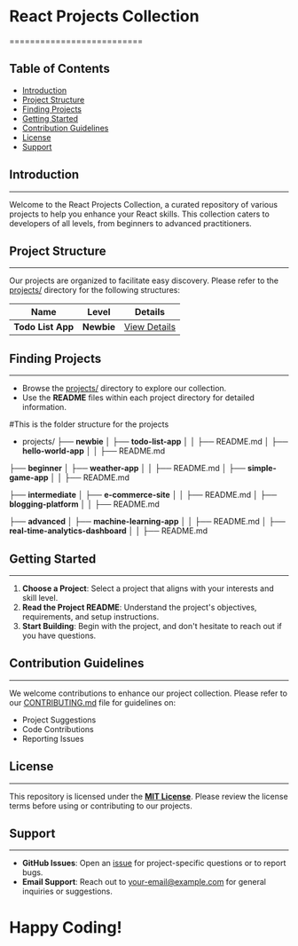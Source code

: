 # React Projects Collection
==========================

**Table of Contents**
-----------------

* [Introduction](#introduction)
* [Project Structure](#project-structure)
* [Finding Projects](#finding-projects)
* [Getting Started](#getting-started)
* [Contribution Guidelines](#contribution-guidelines)
* [License](#license)
* [Support](#support)

## Introduction
------------

Welcome to the React Projects Collection, a curated repository of various projects to help you enhance your React skills. This collection caters to developers of all levels, from beginners to advanced practitioners.

## Project Structure
-------------------

Our projects are organized to facilitate easy discovery. Please refer to the [projects/](projects/) directory for the following structures:

| **Name** | **Level** | **Details** |
| --- | --- | --- |
| **Todo List App** | **Newbie** | [View Details](projects/newbie/todo-list-app/README.md) |

## Finding Projects
------------------

* Browse the [projects/](projects/) directory to explore our collection.
* Use the **README** files within each project directory for detailed information.

#This is the folder structure for the projects

* projects/
├── **newbie**
│   ├── **todo-list-app**
│   │   ├── README.md
│   ├── **hello-world-app**
│   │   ├── README.md

├── **beginner**
│   ├── **weather-app**
│   │   ├── README.md
│   ├── **simple-game-app**
│   │   ├── README.md

├── **intermediate**
│   ├── **e-commerce-site**
│   │   ├── README.md
│   ├── **blogging-platform**
│   │   ├── README.md

├── **advanced**
│   ├── **machine-learning-app**
│   │   ├── README.md
│   ├── **real-time-analytics-dashboard**
│   │   ├── README.md


## Getting Started
-----------------

1. **Choose a Project**: Select a project that aligns with your interests and skill level.
2. **Read the Project README**: Understand the project's objectives, requirements, and setup instructions.
3. **Start Building**: Begin with the project, and don't hesitate to reach out if you have questions.

## Contribution Guidelines
-------------------------

We welcome contributions to enhance our project collection. Please refer to our [CONTRIBUTING.md](CONTRIBUTING.md) file for guidelines on:

* Project Suggestions
* Code Contributions
* Reporting Issues

## License
-------

This repository is licensed under the **[MIT License](LICENSE)**. Please review the license terms before using or contributing to our projects.

## Support
----------

* **GitHub Issues**: Open an [issue](https://github.com/your-username/awesome-projects-for-frontend-devs/issues) for project-specific questions or to report bugs.
* **Email Support**: Reach out to [your-email@example.com](mailto:rb3botsher@google.com) for general inquiries or suggestions.

**Happy Coding!**
==================
